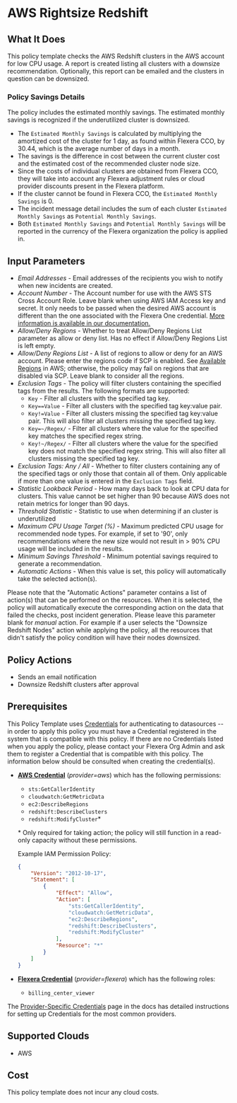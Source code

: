 # AWS Rightsize Redshift

## What It Does

This policy template checks the AWS Redshift clusters in the AWS account for low CPU usage. A report is created listing all clusters with a downsize recommendation. Optionally, this report can be emailed and the clusters in question can be downsized.

### Policy Savings Details

The policy includes the estimated monthly savings. The estimated monthly savings is recognized if the underutilized cluster is downsized.

- The `Estimated Monthly Savings` is calculated by multiplying the amortized cost of the cluster for 1 day, as found within Flexera CCO, by 30.44, which is the average number of days in a month.
- The savings is the difference in cost between the current cluster cost and the estimated cost of the recommended cluster node size.
- Since the costs of individual clusters are obtained from Flexera CCO, they will take into account any Flexera adjustment rules or cloud provider discounts present in the Flexera platform.
- If the cluster cannot be found in Flexera CCO, the `Estimated Monthly Savings` is 0.
- The incident message detail includes the sum of each cluster `Estimated Monthly Savings` as `Potential Monthly Savings`.
- Both `Estimated Monthly Savings` and `Potential Monthly Savings` will be reported in the currency of the Flexera organization the policy is applied in.

## Input Parameters

- *Email Addresses* - Email addresses of the recipients you wish to notify when new incidents are created.
- *Account Number* - The Account number for use with the AWS STS Cross Account Role. Leave blank when using AWS IAM Access key and secret. It only needs to be passed when the desired AWS account is different than the one associated with the Flexera One credential. [More information is available in our documentation.](https://docs.flexera.com/flexera/EN/Automation/ProviderCredentials.htm#automationadmin_1982464505_1123608)
- *Allow/Deny Regions* - Whether to treat Allow/Deny Regions List parameter as allow or deny list. Has no effect if Allow/Deny Regions List is left empty.
- *Allow/Deny Regions List* - A list of regions to allow or deny for an AWS account. Please enter the regions code if SCP is enabled. See [Available Regions](https://docs.aws.amazon.com/AWSEC2/latest/UserGuide/using-regions-availability-zones.html#concepts-available-regions) in AWS; otherwise, the policy may fail on regions that are disabled via SCP. Leave blank to consider all the regions.
- *Exclusion Tags* - The policy will filter clusters containing the specified tags from the results. The following formats are supported:
  - `Key` - Filter all clusters with the specified tag key.
  - `Key==Value` - Filter all clusters with the specified tag key:value pair.
  - `Key!=Value` - Filter all clusters missing the specified tag key:value pair. This will also filter all clusters missing the specified tag key.
  - `Key=~/Regex/` - Filter all clusters where the value for the specified key matches the specified regex string.
  - `Key!~/Regex/` - Filter all clusters where the value for the specified key does not match the specified regex string. This will also filter all clusters missing the specified tag key.
- *Exclusion Tags: Any / All* - Whether to filter clusters containing any of the specified tags or only those that contain all of them. Only applicable if more than one value is entered in the `Exclusion Tags` field.
- *Statistic Lookback Period* - How many days back to look at CPU data for clusters. This value cannot be set higher than 90 because AWS does not retain metrics for longer than 90 days.
- *Threshold Statistic* - Statistic to use when determining if an cluster is underutilized
- *Maximum CPU Usage Target (%)* - Maximum predicted CPU usage for recommended node types. For example, if set to '90', only recommendations where the new size would not result in > 90% CPU usage will be included in the results.
- *Minimum Savings Threshold* - Minimum potential savings required to generate a recommendation.
- *Automatic Actions* - When this value is set, this policy will automatically take the selected action(s).

Please note that the "Automatic Actions" parameter contains a list of action(s) that can be performed on the resources. When it is selected, the policy will automatically execute the corresponding action on the data that failed the checks, post incident generation. Please leave this parameter blank for *manual* action.
For example if a user selects the "Downsize Redshift Nodes" action while applying the policy, all the resources that didn't satisfy the policy condition will have their nodes downsized.

## Policy Actions

- Sends an email notification
- Downsize Redshift clusters after approval

## Prerequisites

This Policy Template uses [Credentials](https://docs.flexera.com/flexera/EN/Automation/ManagingCredentialsExternal.htm) for authenticating to datasources -- in order to apply this policy you must have a Credential registered in the system that is compatible with this policy. If there are no Credentials listed when you apply the policy, please contact your Flexera Org Admin and ask them to register a Credential that is compatible with this policy. The information below should be consulted when creating the credential(s).

- [**AWS Credential**](https://docs.flexera.com/flexera/EN/Automation/ProviderCredentials.htm#automationadmin_1982464505_1121575) (*provider=aws*) which has the following permissions:
  - `sts:GetCallerIdentity`
  - `cloudwatch:GetMetricData`
  - `ec2:DescribeRegions`
  - `redshift:DescribeClusters`
  - `redshift:ModifyCluster`*

  \* Only required for taking action; the policy will still function in a read-only capacity without these permissions.

  Example IAM Permission Policy:

  ```json
  {
      "Version": "2012-10-17",
      "Statement": [
          {
              "Effect": "Allow",
              "Action": [
                  "sts:GetCallerIdentity",
                  "cloudwatch:GetMetricData",
                  "ec2:DescribeRegions",
                  "redshift:DescribeClusters",
                  "redshift:ModifyCluster"
              ],
              "Resource": "*"
          }
      ]
  }
  ```

- [**Flexera Credential**](https://docs.flexera.com/flexera/EN/Automation/ProviderCredentials.htm) (*provider=flexera*) which has the following roles:
  - `billing_center_viewer`

The [Provider-Specific Credentials](https://docs.flexera.com/flexera/EN/Automation/ProviderCredentials.htm) page in the docs has detailed instructions for setting up Credentials for the most common providers.

## Supported Clouds

- AWS

## Cost

This policy template does not incur any cloud costs.
